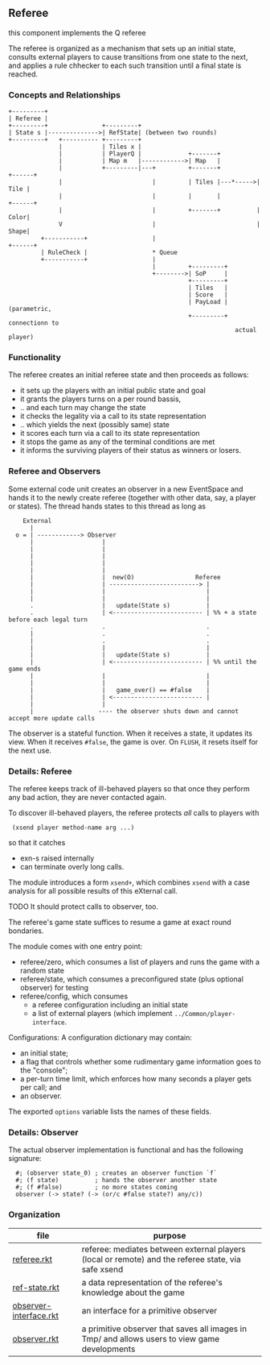 ## Referee 

this component implements the Q referee 

The referee is organized as a mechanism that sets up an initial state,
consults external players to cause transitions from one state
to the next, and applies a rule chhecker to each such transition
until a final state is reached. 

### Concepts and Relationships

```
+---------+
| Referee |
+---------+               +---------+
| State s |-------------->| RefState| (between two rounds)
+---------+   +---------- +---------+
              |           | Tiles x |
              |           | PlayerQ |             +-------+
              |           | Map m   |------------>| Map   |
              |           +---------|---+         +-------+          +------+
              |                         |         | Tiles |---*----->| Tile |
              |                         |         |       |          +------+
              |                         |         +-------+          | Color|
              V                         |                            | Shape|
         +-----------+                  |                            +------+
         | RuleCheck |                  * Queue 
         +-----------+                  |
                                        |         +---------+
                                        +-------->| SoP     |
                                                  +---------+
                                                  | Tiles   |
                                                  | Score   |
                                                  | PayLoad | (parametric, 
                                                  +---------+  connectionn to 
                                                               actual player)                                        
```

### Functionality 

The referee creates an initial referee state and then proceeds as follows: 

- it sets up the players with an initial public state and goal 
- it grants the players turns on a per round bassis,
- .. and each turn may change the state 
- it checks the legality via a call to its state representation 
- .. which yields the next (possibly same) state
- it scores each turn via a call to its state representation 
- it stops the game as any of the terminal conditions are met
- it informs the surviving players of their status as winners or losers.

### Referee and Observers

Some external code unit creates an observer in a new EventSpace and
hands it to the newly create referee (together with other data, say, a
player or states). The thread hands states to this thread as long as 

```
    External 
      |
  o = | ------------> Observer 
      |                   |
      |                   |              
      |                   | 
      |                   | 
      |                   | 
      |                   |  new(O)                 Referee  
      |                   | -------------------------> |
      |                   |                            | 
      |                   |                            |
      .                   |   update(State s)          | 
      .                   | <------------------------- | %% + a state before each legal turn
      .                   .                            .
      |                   .                            .
      |                   .                            .                               
      |                   |                            |
      |                   |   update(State s)          |
      |                   | <------------------------- | %% until the game ends 
      |                   |                            |    
      |                   |                            |
      |                   |   game_over() == #false    |
      |                   | <------------------------- |
      |                   |
      |                  ---- the observer shuts down and cannot accept more update calls 
```

The observer is a stateful function. When it receives a state, it
updates its view. When it receives `#false`, the game is over. On
`FLUSH`, it resets itself for the next use.

### Details: Referee 

The referee keeps track of ill-behaved players so that once they
perform any bad action, they are never contacted again.

To discover ill-behaved players, the referee protects _all_ calls to players with

```
 (xsend player method-name arg ...)
```     
so that it catches

- exn-s raised internally
- can terminate overly long calls.

The module introduces a form `xsend+`, which combines `xsend` with a
case analysis for all possible results of this eXternal call. 

TODO It should protect calls to observer, too. 

The referee's game state suffices to resume a game at exact round bondaries.

The module comes with one entry point:

- referee/zero, which consumes a list of players and runs the game with a random state
- referee/state, which consumes a preconfigured state (plus optional observer) for testing
- referee/config, which consumes
  - a referee configuration including an initial state
  - a list of external players (which implement `../Common/player-interface`. 

Configurations: A configuration dictionary may contain: 

- an initial state;
- a flag that controls whether some rudimentary game information goes to the "console";
- a per-turn time limit, which enforces how many seconds a player gets per call; and
- an observer.

The exported `options` variable lists the names of these fields. 

### Details: Observer

The actual observer implementation is functional and has the following
signature:

```
  #; (observer state_0) ; creates an observer function `f`
  #; (f state)          ; hands the observer another state
  #; (f #false)         ; no more states coming 
  observer (-> state? (-> (or/c #false state?) any/c))
```

### Organization 

| file | purpose |
|--------------------- | ------- |
| [referee.rkt](referee.rkt) | referee: mediates between external players (local or remote) and the referee state, via safe xsend | 
| [ref-state.rkt](ref-state.rkt) | a data representation of the referee's knowledge about the game | 
| [observer-interface.rkt](observer-interface.rkt) | an interface for a primitive observer | 
| [observer.rkt](observer.rkt) | a primitive observer that saves all images in Tmp/ and allows users to view game developments | 
